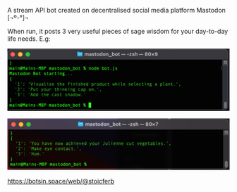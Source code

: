 A stream API bot created on decentralised social media platform Mastodon [¬º-°]¬

When run, it posts 3 very useful pieces of sage wisdom for your day-to-day life needs. E.g:

![Mastodon post example1](assets/ss3.png)

![Mastodon post example2](assets/ss4.png)

https://botsin.space/web/@stoicferb